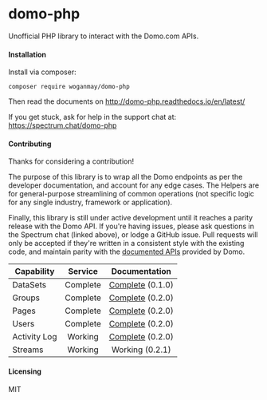 # domo-php

Unofficial PHP library to interact with the Domo.com APIs.

#### Installation

Install via composer:

    composer require woganmay/domo-php
    
Then read the documents on http://domo-php.readthedocs.io/en/latest/

If you get stuck, ask for help in the support chat at: https://spectrum.chat/domo-php
   
#### Contributing

Thanks for considering a contribution! 

The purpose of this library is to wrap all the Domo endpoints as per the developer documentation, and account for any edge cases. The Helpers are for general-purpose streamlining of common operations (not specific logic for any single industry, framework or application).

Finally, this library is still under active development until it reaches a parity release with the Domo API. If you're having issues, please ask questions in the Spectrum chat (linked above), or lodge a GitHub issue. Pull requests will only be accepted if they're written in a consistent style with the existing code, and maintain parity with the [documented APIs](https://developer.domo.com/docs/api-status/api-status) provided by Domo.

| Capability | Service | Documentation |
| --- | :---: | :---: |
| DataSets     | Complete | [Complete](http://domo-php.readthedocs.io/en/latest/services.html#datasets) (0.1.0) |
| Groups       | Complete | [Complete](http://domo-php.readthedocs.io/en/latest/services.html#groups) (0.2.0) |
| Pages        | Complete | [Complete](http://domo-php.readthedocs.io/en/latest/services.html#pages) (0.2.0) |
| Users        | Complete | [Complete](http://domo-php.readthedocs.io/en/latest/services.html#users) (0.2.0) |
| Activity Log | Working  | [Complete](http://domo-php.readthedocs.io/en/latest/services.html#activity-logs) (0.2.0) |
| Streams      | Working  | Working (0.2.1) |

#### Licensing

MIT